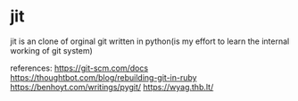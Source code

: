 # jit
jit is an clone of orginal git written in python(is my effort to learn the internal working of git system)


references:
https://git-scm.com/docs
https://thoughtbot.com/blog/rebuilding-git-in-ruby
https://benhoyt.com/writings/pygit/
https://wyag.thb.lt/


